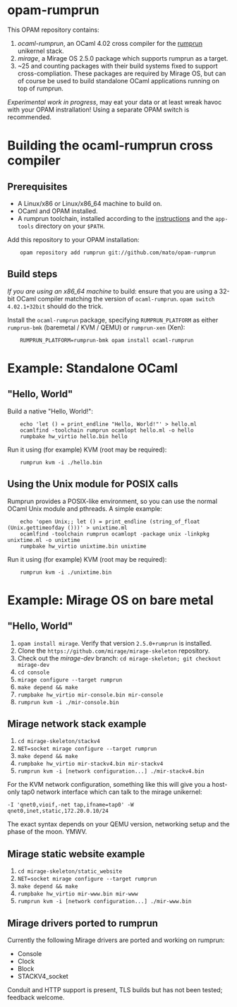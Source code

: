 # opam-rumprun

This OPAM repository contains:

1. _ocaml-rumprun_, an OCaml 4.02 cross compiler for the
   [rumprun](http://repo.rumpkernel.org/rumprun) unikernel stack.
2. _mirage_, a Mirage OS 2.5.0 package which supports rumprun as a target.
3. ~25 and counting packages with their build systems fixed to support
   cross-compliation. These packages are required by Mirage OS, but can of
   course be used to build standalone OCaml applications running on top of
   rumprun.

*Experimental work in progress*, may eat your data or at least wreak havoc with
your OPAM instrallation! Using a separate OPAM switch is recommended.

# Building the ocaml-rumprun cross compiler

## Prerequisites

* A Linux/x86 or Linux/x86\_64 machine to build on.
* OCaml and OPAM installed.
* A rumprun toolchain, installed according to the
  [instructions](http://wiki.rumpkernel.org/Repo%3A-rumprun) and the
  `app-tools` directory on your `$PATH`.

Add this repository to your OPAM installation:
````
    opam repository add rumprun git://github.com/mato/opam-rumprun

````
## Build steps

*If you are using an x86_64 machine* to build: ensure that you are using a
32-bit OCaml compiler matching the version of `ocaml-rumprun`. `opam switch
4.02.1+32bit` should do the trick.

Install the `ocaml-rumprun` package, specifying `RUMPRUN_PLATFORM` as either
`rumprun-bmk` (baremetal / KVM / QEMU) or `rumprun-xen` (Xen):

````
    RUMPRUN_PLATFORM=rumprun-bmk opam install ocaml-rumprun
````

# Example: Standalone OCaml

## "Hello, World"

Build a native "Hello, World!":
````
    echo 'let () = print_endline "Hello, World!"' > hello.ml
    ocamlfind -toolchain rumprun ocamlopt hello.ml -o hello
    rumpbake hw_virtio hello.bin hello
````

Run it using (for example) KVM (root may be required):
````
    rumprun kvm -i ./hello.bin
````

## Using the Unix module for POSIX calls

Rumprun provides a POSIX-like environment, so you can use the normal OCaml Unix
module and pthreads. A simple example:

````
    echo 'open Unix;; let () = print_endline (string_of_float (Unix.gettimeofday ()))' > unixtime.ml
    ocamlfind -toolchain rumprun ocamlopt -package unix -linkpkg unixtime.ml -o unixtime
    rumpbake hw_virtio unixtime.bin unixtime
````

Run it using (for example) KVM (root may be required):
````
    rumprun kvm -i ./unixtime.bin
````

# Example: Mirage OS on bare metal

## "Hello, World"

1. `opam install mirage`. Verify that version `2.5.0+rumprun` is installed.
2. Clone the `https://github.com/mirage/mirage-skeleton` repository.
3. Check out the _mirage-dev_ branch: `cd mirage-skeleton; git checkout mirage-dev`
3. `cd console`
4. `mirage configure --target rumprun`
5. `make depend && make`
6. `rumpbake hw_virtio mir-console.bin mir-console`
7. `rumprun kvm -i ./mir-console.bin`

## Mirage network stack example

1. `cd mirage-skeleton/stackv4`
2. `NET=socket mirage configure --target rumprun`
3. `make depend && make`
4. `rumpbake hw_virtio mir-stackv4.bin mir-stackv4`
5. `rumprun kvm -i [network configuration...] ./mir-stackv4.bin`

For the KVM network configuration, something like this will give you a
host-only tap0 network interface which can talk to the mirage unikernel:

`-I 'qnet0,vioif,-net tap,ifname=tap0' -W qnet0,inet,static,172.20.0.10/24`

The exact syntax depends on your QEMU version, networking setup and the phase
of the moon. YMWV.

## Mirage static website example

1. `cd mirage-skeleton/static_website`
2. `NET=socket mirage configure --target rumprun`
3. `make depend && make`
4. `rumpbake hw_virtio mir-www.bin mir-www`
5. `rumprun kvm -i [network configuration...] ./mir-www.bin`

## Mirage drivers ported to rumprun

Currently the following Mirage drivers are ported and working on rumprun:

* Console
* Clock
* Block
* STACKV4\_socket

Conduit and HTTP support is present, TLS builds but has not been tested;
feedback welcome.


